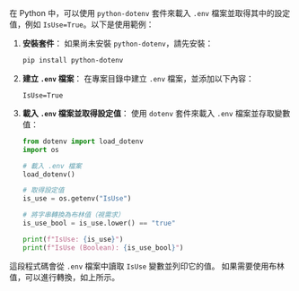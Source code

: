 在 Python 中，可以使用 `python-dotenv` 套件來載入 `.env` 檔案並取得其中的設定值，例如 `IsUse=True`。以下是使用範例：

1. **安裝套件**：
   如果尚未安裝 `python-dotenv`，請先安裝：
   ```bash
   pip install python-dotenv
   ```

2. **建立 `.env` 檔案**：
   在專案目錄中建立 `.env` 檔案，並添加以下內容：
   ```
   IsUse=True
   ```

3. **載入 `.env` 檔案並取得設定值**：
   使用 `dotenv` 套件來載入 `.env` 檔案並存取變數值：
   ```python
   from dotenv import load_dotenv
   import os

   # 載入 .env 檔案
   load_dotenv()

   # 取得設定值
   is_use = os.getenv("IsUse")

   # 將字串轉換為布林值（視需求）
   is_use_bool = is_use.lower() == "true"

   print(f"IsUse: {is_use}")
   print(f"IsUse (Boolean): {is_use_bool}")
   ```

這段程式碼會從 `.env` 檔案中讀取 `IsUse` 變數並列印它的值。
如果需要使用布林值，可以進行轉換，如上所示。

